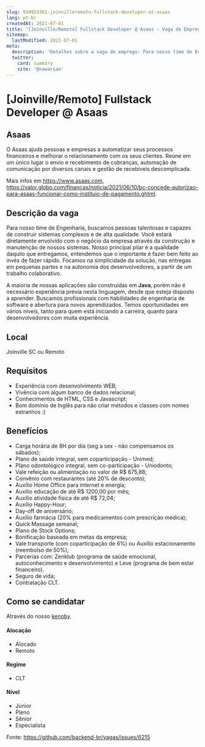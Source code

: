 ```yaml
---
slug: 934923361-joinvilleremoto-fullstack-developer-at-asaas
lang: pt-br
createdAt: 2021-07-01
title: '[Joinville/Remoto] Fullstack Developer @ Asaas - Vaga de Emprego'
sitemap:
  lastModified: 2021-07-01
meta:
  description: 'Detalhes sobre a vaga de emprego: Para nosso time de Engenharia, buscamos pessoas talentosas e capazes de construir sistemas complexos e de alta qualidade. Você estará diretamente envolvido com o negócio da empresa através da construção e manutenção de nossos sistemas. Nosso principal pilar é a qualidade daquilo que entregamos, entendemos que o importante é fazer bem feito ao invés de fazer rápido. Focamos na simplicidade da solução, nas entregas em pequenas partes e na autonomia dos desenvolvedores, a partir de um trabalho colaborativo. A maioria de nossas aplicações são construídas em **Java**, porém não é necessário experiência prévia nesta linguagem, desde que esteja disposto a aprender. Buscamos profissionais com habilidades de engenharia de software e abertura para novos aprendizados. Temos oportunidades em vários níveis, tanto para quem está iniciando a carreira, quanto para desenvolvedores com muita experiência.'
  twitter:
    card: summary
    site: '@nawarian'
---
```


# [Joinville/Remoto] Fullstack Developer @ Asaas

## Asaas

O Asaas ajuda pessoas e empresas a automatizar seus processos financeiros e melhorar o relacionamento com os seus clientes. Reúne em um único lugar o envio e recebimento de cobranças, automação de comunicação por diversos canais e gestão de recebíveis descomplicada.

Mais infos em https://www.asaas.com, https://valor.globo.com/financas/noticia/2021/06/10/bc-concede-autorizao-para-asaas-funcionar-como-instituio-de-pagamento.ghtml.

## Descrição da vaga

Para nosso time de Engenharia, buscamos pessoas talentosas e capazes de construir sistemas complexos e de alta qualidade. Você estará diretamente envolvido com o negócio da empresa através da construção e manutenção de nossos sistemas. Nosso principal pilar é a qualidade daquilo que entregamos, entendemos que o importante é fazer bem feito ao invés de fazer rápido. Focamos na simplicidade da solução, nas entregas em pequenas partes e na autonomia dos desenvolvedores, a partir de um trabalho colaborativo.

A maioria de nossas aplicações são construídas em **Java**, porém não é necessário experiência prévia nesta linguagem, desde que esteja disposto a aprender. Buscamos profissionais com habilidades de engenharia de software e abertura para novos aprendizados. Temos oportunidades em vários níveis, tanto para quem está iniciando a carreira, quanto para desenvolvedores com muita experiência. 

## Local

Joinville SC ou Remoto

## Requisitos
- Experiência com desenvolvimento WEB; 
- Vivência com algum banco de dados relacional; 
- Conhecimentos de HTML, CSS e Javascript; 
- Bom domínio de Inglês para não criar métodos e classes com nomes estranhos :)

## Benefícios
- Carga horária de 8H por dia (seg a sex - não compensamos os sábados);
- Plano de saúde integral, sem coparticipação - Unimed;
- Plano odontológico integral, sem co-participação - Uniodonto;
- Vale refeição ou alimentação no valor de R$ 675,88;
- Convênio com restaurantes (até 20% de desconto);
- Auxílio Home Office para internet e energia;
- Auxílio educação de até R$ 1200,00 por mês; 
- Auxílio atividade física de até R$ 72,04;
- Auxílio Happy-Hour;
- Day-off de aniversário;
- Auxílio farmácia (20% para medicamentos com prescrição médica);
- Quick Massage semanal;
- Plano de Stock Options;
- Bonificação baseada em metas da empresa;
- Vale transporte (com coparticipação de 6%) ou Auxílio estacionamento (reembolso de 50%);
- Parcerias com: Zenklub (programa de saúde emocional, autoconhecimento e desenvolvimento) e Leve (programa de bem estar financeiro).
- Seguro de vida; 
- Contratação CLT.

## Como se candidatar
Através do nosso [kenoby](https://jobs.kenoby.com/asaas/job/desenvolvedor-full-stack/60db8f467ba8fd69c54f5256?utm_source=website). 

#### Alocação
- Alocado
- Remoto

#### Regime
- CLT

#### Nível
- Júnior
- Pleno
- Sênior
- Especialista




Fonte: https://github.com/backend-br/vagas/issues/6215